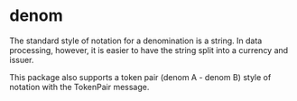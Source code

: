 # denom

The standard style of notation for a denomination is a string. In data processing, however, it is easier to have the string split into a currency and issuer.

This package also supports a token pair (denom A - denom B) style of notation with the TokenPair message.